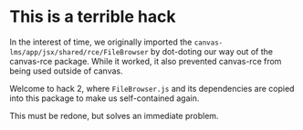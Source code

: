 # This is a terrible hack

In the interest of time, we originally imported the
`canvas-lms/app/jsx/shared/rce/FileBrowser` by dot-doting
our way out of the canvas-rce package. While it worked,
it also prevented canvas-rce from being used outside of
canvas.

Welcome to hack 2, where `FileBrowser.js` and its dependencies
are copied into this package to make us self-contained
again.

This must be redone, but solves an immediate problem.
